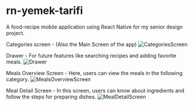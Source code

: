 # rn-yemek-tarifi
A food-recipe mobile application using React Native for my senior design project.

Categories screen - (Also the Main Screen of the app)
![CategoriesScreen](https://github.com/engnect/rn-yemek-tarifi/assets/55207395/c331a71e-c6c3-4670-8815-13d806d22a4a)

Drawer - For future features like searching recipes and adding favorite meals.
![Drawer](https://github.com/engnect/rn-yemek-tarifi/assets/55207395/637d4038-ba7c-4d58-a395-1f2208f54ea8)

Meals Overview Screen - Here, users can view the meals in the following category.
![MealsOverviewScreen](https://github.com/engnect/rn-yemek-tarifi/assets/55207395/78b76018-3852-4902-88ef-ba148b21e1fa)

Meal Detail Screen - In this screen, users can know about ingredients and follow the steps for preparing dishes.
![MealDetailScreen](https://github.com/engnect/rn-yemek-tarifi/assets/55207395/ce36f520-a955-4d0c-a3e3-5440ab52b8a6)

